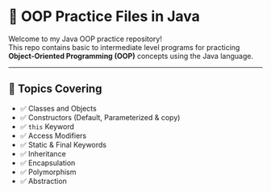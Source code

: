 # 📘 OOP Practice Files in Java

Welcome to my Java OOP practice repository!  
This repo contains basic to intermediate level programs for practicing **Object-Oriented Programming (OOP)** concepts using the Java language.

---

## 🧠 Topics Covering

- ✅ Classes and Objects  
- ✅ Constructors (Default, Parameterized & copy)  
- ✅ `this` Keyword  
- ✅ Access Modifiers  
- ✅ Static & Final Keywords  
- ✅ Inheritance  
- ✅ Encapsulation 
- ✅ Polymorphism 
- ✅ Abstraction 
